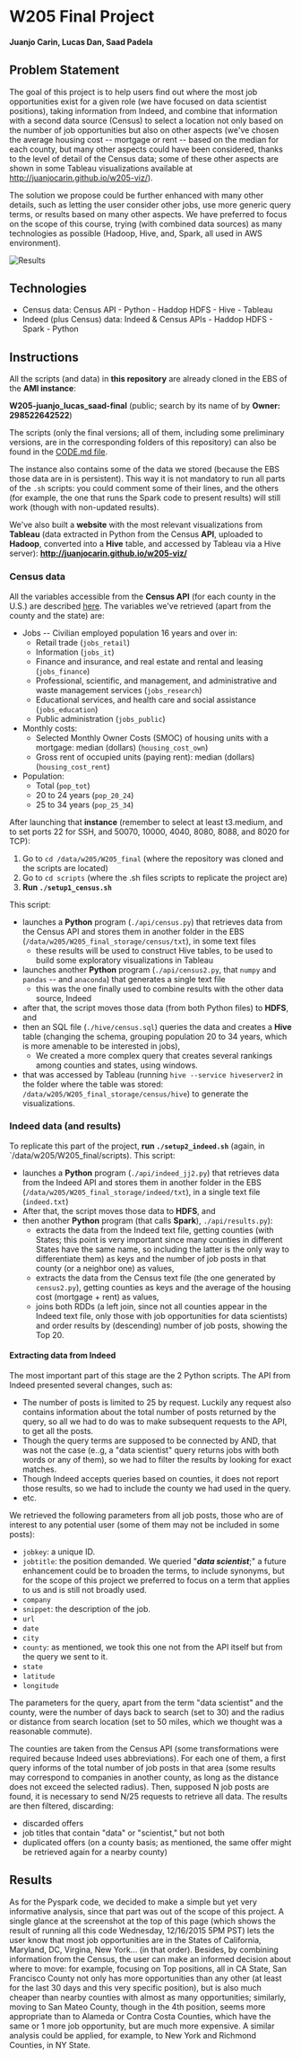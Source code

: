 # W205 Final Project

#### Juanjo Carin, Lucas Dan, Saad Padela

## Problem Statement

The goal of this project is to help users find out where the most job opportunities exist for a given role (we have focused on data scientist positions), taking information from Indeed, and combine that information with a second data source (Census) to select a location not only based on the number of job opportunities but also on other aspects (we've chosen the average housing cost -- mortgage or rent -- based on the median for each county, but many other aspects could have been considered, thanks to the level of detail of the Census data; some of these other aspects are shown in some Tableau visualizations available at http://juanjocarin.github.io/w205-viz/).

The solution we propose could be further enhanced with many other details, such as letting the user consider other jobs, use more generic query terms, or results based on many other aspects. We have preferred to focus on the scope of this course, trying (with combined data sources) as many technologies as possible (Hadoop, Hive, and, Spark, all used in AWS environment).

![Results](/Results.png)

## Technologies

+ Census data: Census API - Python - Haddop HDFS - Hive - Tableau
+ Indeed (plus Census) data: Indeed & Census APIs - Haddop HDFS - Spark - Python

## Instructions

All the scripts (and data) in **this repository** are already cloned in the EBS of the **AMI instance**:

**W205-juanjo_lucas_saad-final** (public; search by its name of by **Owner: 298522642522**)

The scripts (only the final versions; all of them, including some preliminary versions, are in the corresponding folders of this repository) can also be found in the [CODE.md file](https://github.com/juanjocarin/W205_final/blob/master/CODE.md).

The instance also contains some of the data  we stored (because the EBS those data are in is persistent). This way it is not mandatory to run all parts of the `.sh` scripts: you could comment some of their lines, and the others (for example, the one that runs the Spark code to present results) will still work (though with non-updated results).

We've also built a **website** with the most relevant visualizations from **Tableau** (data extracted in Python from the Census **API**, uploaded to **Hadoop**, converted into a **Hive** table, and accessed by Tableau via a Hive server): **http://juanjocarin.github.io/w205-viz/**

### Census data

All the variables accessible from the **Census API** (for each county in the U.S.) are described [here](http://api.census.gov/data/2013/acs5/profile/variables.html). The variables we've retrieved (apart from the county and the state) are:

+ Jobs -- Civilian employed population 16 years and over in:
    + Retail trade (`jobs_retail`)
    + Information (`jobs_it`)
    + Finance and insurance, and real estate and rental and leasing (`jobs_finance`)
    + Professional, scientific, and management, and administrative and waste management services (`jobs_research`)
    + Educational services, and health care and social assistance (`jobs_education`)
    + Public administration (`jobs_public`)
+ Monthly costs:
    + Selected Monthly Owner Costs (SMOC) of housing units with a mortgage: median (dollars) (`housing_cost_own`)
    + Gross rent of occupied units (paying rent): median (dollars) (`housing_cost_rent`)
+ Population:
    + Total (`pop_tot`)
    + 20 to 24 years (`pop_20_24`)
    + 25 to 34 years (`pop_25_34`)

After launching that **instance** (remember to select at least t3.medium, and to set ports 22 for SSH, and 50070, 10000, 4040, 8080, 8088, and 8020 for TCP):

1. Go to `cd /data/w205/W205_final` (where the repository was cloned and the scripts are located)
2. Go to `cd scripts` (where the .sh files scripts to replicate the project are)
2. **Run `./setup1_census.sh`**

This script:

+ launches a **Python** program (`./api/census.py`) that retrieves data from the Census API and stores them in another folder in the EBS (`/data/w205/W205_final_storage/census/txt`), in some text files
    + these results will be used to construct Hive tables, to be used to build some exploratory visualizations in Tableau
+ launches another **Python** program (`./api/census2.py`, that `numpy` and `pandas` -- and `anaconda`) that generates a single text file
    + this was the one finally used to combine results with the other data source, Indeed
+ after that, the script moves those data (from both Python files) to **HDFS**, and
+ then an SQL file (`./hive/census.sql`) queries the data and creates a **Hive** table (changing the schema, grouping population 20 to 34 years, which is more amenable to be interested in jobs), 
    + We created a more complex query that creates several rankings among counties and states, using windows.
+ that was accessed by Tableau (running `hive --service hiveserver2` in the folder where the table was stored: `/data/w205/W205_final_storage/census/hive`) to generate the visualizations.


### Indeed data (and results)

To replicate this part of the project, **run `./setup2_indeed.sh`** (again, in `/data/w205/W205_final/scripts). This script:

+ launches a **Python** program (`./api/indeed_jj2.py`) that retrieves data from the Indeed API and stores them in another folder in the EBS (`/data/w205/W205_final_storage/indeed/txt`), in a single text file (`indeed.txt`)
+ After that, the script moves those data to **HDFS**, and 
+ then another **Python** program (that calls **Spark**), `./api/results.py`):
    + extracts the data from the Indeed text file, getting counties (with States; this point is very important since many counties in different States have the same name, so including the latter is the only way to differentiate them) as keys and the number of job posts in that county (or a neighbor one) as values,
    + extracts the data from the Census text file (the one generated by `census2.py`), getting counties as keys and the average of the housing cost (mortgage + rent) as values,
    + joins both RDDs (a left join, since not all counties appear in the Indeed text file, only those with job opportunities for data scientists) and order results by (descending) number of job posts, showing the Top 20.

#### Extracting data from Indeed

The most important part of this stage are the 2 Python scripts. The API from Indeed presented several changes, such as:

+ The number of posts is limited to 25 by request. Luckily any request also contains information about the total number of posts returned by the query, so all we had to do was to make subsequent requests to the API, to get all the posts.
+ Though the query terms are supposed to be connected by AND, that was not the case (e..g, a "data scientist" query returns jobs with both words or any of them), so we had to filter the results by looking for exact matches.
+ Though Indeed accepts queries based on counties, it does not report those results, so we had to include the county we had used in the query.
+ etc.

We retrieved the following parameters from all job posts, those who are of interest to any potential user (some of them may not be included in some posts):

+ `jobkey`: a unique ID.
+ `jobtitle`: the position demanded. We queried "***data scientist***;" a future enhancement could be to broaden the terms, to include synonyms, but for the scope of this project we preferred to focus on a term that applies to us and is still not broadly used.
+ `company`
+ `snippet`: the description of the job.
+ `url`
+ `date`
+ `city`
+ `county`: as mentioned, we took this one not from the API itself but from the query we sent to it.
+ `state`
+ `latitude`
+ `longitude`

The parameters for the query, apart from the term "data scientist" and the county, were the number of days back to search (set to 30) and the radius or distance from search location (set to 50 miles, which we thought was a reasonable commute).

The counties are taken from the Census API (some transformations were required because Indeed uses abbreviations). For each one of them, a first query informs of the total number of job posts in that area (some results may correspond to companies in another county, as long as the distance does not exceed the selected radius). Then, supposed N job posts are found, it is necessary to send N/25 requests to retrieve all data. The results are then filtered, discarding:

+ discarded offers
+ job titles that contain "data" or "scientist," but not both
+ duplicated offers (on a county basis; as mentioned, the same offer might be retrieved again for a nearby county)

## Results

As for the Pyspark code, we decided to make a simple but yet very informative analysis, since that part was out of the scope of this project. A single glance at the screenshot at the top of this page (which shows the result of running all this code Wednesday, 12/16/2015 5PM PST) lets the user know that most job opportunities are in the States of California, Maryland, DC, Virgina, New York... (in that order). Besides, by combining information from the Census, the user can make an informed decision about where to move: for example, focusing on Top positions, all in CA State, San Francisco County not only has more opportunities than any other (at least for the last 30 days and this very specific position), but is also much cheaper than nearby counties with almost as many opportunities; similarly, moving to San Mateo County, though in the 4th position, seems more appropriate than to Alameda or Contra Costa Counties, which have the same or 1 more job opportunity, but are much more expensive. A similar analysis could be applied, for example, to New York and Richmond Counties, in NY State.
